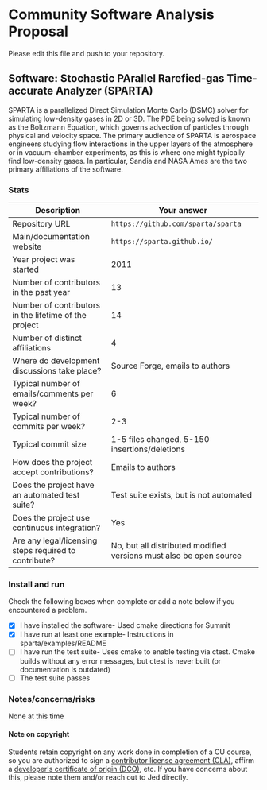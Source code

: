 # Community Software Analysis Proposal
Please edit this file and push to your repository.

## Software: Stochastic PArallel Rarefied-gas Time-accurate Analyzer (SPARTA) 

SPARTA is a parallelized Direct Simulation Monte Carlo (DSMC) solver for simulating low-density gases in 2D or 3D. The PDE being solved is known as the Boltzmann Equation, which governs advection of particles through physical and velocity space. The primary audience of SPARTA is aerospace engineers studying flow interactions in the upper layers of the atmosphere or in vacuum-chamber experiments, as this is where one might typically find low-density gases. In particular, Sandia and NASA Ames are the two primary affiliations of the software.

### Stats

| Description | Your answer |
|---------|-----------|
| Repository URL | `https://github.com/sparta/sparta` | 
| Main/documentation website | `https://sparta.github.io/` |
| Year project was started | 2011 |
| Number of contributors in the past year | 13 |
| Number of contributors in the lifetime of the project | 14 |
| Number of distinct affiliations | 4 |
| Where do development discussions take place? | Source Forge, emails to authors  |
| Typical number of emails/comments per week? | 6 |
| Typical number of commits per week? | 2-3 |
| Typical commit size | 1-5 files changed, 5-150 insertions/deletions |
| How does the project accept contributions? | Emails to authors |
| Does the project have an automated test suite? | Test suite exists, but is not automated |
| Does the project use continuous integration? | Yes |
| Are any legal/licensing steps required to contribute? | No, but all distributed modified versions must also be open source |

### Install and run

Check the following boxes when complete or add a note below if you
encountered a problem.

- [X] I have installed the software- Used cmake directions for Summit
- [X] I have run at least one example- Instructions in sparta/examples/README
- [ ] I have run the test suite- Uses cmake to enable testing via ctest. Cmake builds without any error messages, but ctest is never built (or documentation is outdated)
- [ ] The test suite passes

### Notes/concerns/risks

None at this time

#### Note on copyright
Students retain copyright on any work done in completion of a CU
course, so you are authorized to sign a [contributor license
agreement (CLA)](https://en.wikipedia.org/wiki/Contributor_License_Agreement),
affirm a [developer's certificate of
origin (DCO)](https://en.wikipedia.org/wiki/Developer_Certificate_of_Origin),
etc.  If you have concerns about this, please note them and/or reach
out to Jed directly.
